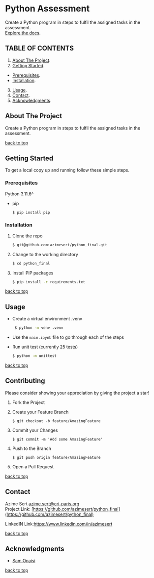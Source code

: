 # Python Assessment

Create a Python program in steps to fulfil the assigned tasks in the assessment.  
[Explore the docs](https://github.com/azimesert/python_final).  


## TABLE OF CONTENTS

1. [About The Project](#about-the-project).
2. [Getting Started](#getting-started).

- [Prerequisites](#prerequisites).
- [Installation](#installation).

3. [Usage](#usage).
4. [Contact](#contact).
5. [Acknowledgments](#acknowledgments).

## About The Project

Create a Python program in steps to fulfil the assigned tasks in the assessment.

[back to top](#readme-top)

## Getting Started

To get a local copy up and running follow these simple steps.

### Prerequisites

Python 3.11.6^

- pip

  ```sh
  $ pip install pip
  ```

### Installation

1. Clone the repo

   ```sh
   $ git@github.com:azimesert/python_final.git
   ```

2. Change to the working directory

   ```sh
   $ cd python_final
   ```

3. Install PIP packages

   ```sh
   $ pip install -r requirements.txt
   ```

[back to top](#readme-top)

## Usage

- Create a virtual environment .venv

  ```sh
   $ python -m venv .venv
  ```

- Use the `main.ipynb` file to go through each of the steps

- Run unit test (currently 25 tests)

  ```sh
  $ python -m unittest
  ```

[back to top](#readme-top)

## Contributing

Please consider showing your appreciation by giving the project a star!

1. Fork the Project

2. Create your Feature Branch

   ```
   $ git checkout -b feature/AmazingFeature
   ```

3. Commit your Changes

   ```
   $ git commit -m 'Add some AmazingFeature'
   ```

4. Push to the Branch

   ```
   $ git push origin feature/AmazingFeature
   ```

5. Open a Pull Request

[back to top](#readme-top)

## Contact

Azime Sert <azime.sert@cri-paris.org>  
Project Link: [https://github.com/azimesert/python_final](https://github.com/azimesert/python_final)

LinkedIN Link:https://www.linkedin.com/in/azimesert 

[back to top](#readme-top)

## Acknowledgments

- [Sam Onaisi](https://www.linkedin.com/in/sam-onaisi-1a8585a2/)  

[back to top](#readme-top)

